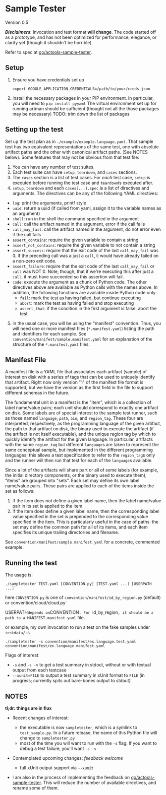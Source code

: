 # Sample Tester

Version 0.5


**_Disclaimers_**: Invocation and test format **will change**. The code started off as a prototype, and has not been optimized for performance, elegance, or clarity yet (though it shouldn't be horrible).

Refer to spec at [go/actools-sample-tester](go/actools-sample-tester).

## Setup
1. Ensure you have credentials set up

   ```shell
   export GOOGLE_APPLICATION_CREDENTIALS=/path/to/your/creds.json
   ```
   
2. Install the necessary packages in your PIP environment. In particular, you will need to `pip install pyyaml`
   The virtual environment set up for running artman should be sufficient (thought not all the those packages may be necessary)
   TODO: trim down the list of packages

## Setting up the test
Set up the test plan as in `./example/example.language.yaml`. That sample test has two equivalent representations of the same test, one with absolute artifact paths and the other with canonical artifact paths. (See NOTES below). Some features that may not be obvious from that test file:

1. You can have any number of test suites.
2. Each test suite can have `setup`, `teardown`, and `cases` sections.
3. The `cases` section is a list of test cases. For _each_ test case, `setup` is executed before running the test case and `teardown`is executed after.
4. `setup`, `teardown` and each `cases[...].spec` is a list of directives and arguments. The directives can be any of the following YAML directives:
  - `log`: print the arguments, printf style
  - `uuid`: return a uuid (if called from yaml, assign it to the variable names as an argument)
  - `shell`: run in the shell the command specified in the argument
  - `call`: call the artifact named in the argument, error if the call fails
  - `call_may_fail`: call the artifact named in the argument, do not error even if the call fails
  - `assert_contains`: require the given variable to contain a string
  - `assert_not_contains`: require the given variable to not contain a string
  - `assert_success`: require that the exit code of the last `call_may_fail` was 0. If the preceding call was a just a `call`, it would have already failed on a non-zero exit code.
  - `assert_failure`: require that the exit code of the last `call_may_fail` or `call` was NOT 0. Note, though, that if we're executing this after just a `call`, it must have succeeded so this assertion will fail.
  - `code`: execute the argument as a chunk of Python code. The other directives above are available as Python calls with the names above. In addition, the following functions are available inside Python code only:  
     - `fail`: mark the test as having failed, but continue executing
     - `abort`: mark the test as having failed and stop executing
     - `assert_that`: if the condition in the first argument is false, abort the test
5. In the usual case, you will be using the "manifest" convention. Thus, you will need one or more manifest files (`*.manifest.yaml`) listing the path and identifiers for each sample. See `convention/manifest/sample.manifest.yaml` for an explanation of the structure of the `*.manifest.yaml` files.

## Manifest File

A manifest file is a YAML file that associates each artifact (sample) of interest on disk with a series of tags that can be used to uniquely identify that artifact. Right now only version "1" of the manifest file format is supported, but we have the version as the first field in the file to support different schemas in the future.

The fundamental unit in a manifest is the "item", which is a collection of label name/value pairs; each unit should correspond to exactly one artifact on disk. Some labels are of special interest to the sample test runner, such as those named `language`, `path`, `bin`, and `region_tag`. These four are interpreted, respectively, as the programming language of the given artifact, the path to that artifact on disk, the binary used to execute the artifact (if the artifact is not itself executable), and the unique region tag by which to quickly identify the artifact for the given language. In particular, artifacts with the same `region_tag` but different `language`s are taken to represent the same conceptual sample, but implemented in the different programming languages; this allows a test specification to refer to the `region_tag`s only and the runner  will then run that test for each of the `language`s available.

Since a lot of the artifacts will share part or all of some labels (for example, the initial directory components, or the binary used to execute them), "items" are grouped into "sets". Each set may define its own label name/value pairs. These pairs are applied to each of the items inside the set as follows:

1. If the item does not define a given label name, then the label name/value pair in its set is applied to the item.
2. If the item does define a given label name, then the corresponding label value specified in the set is prepended to the corresponding value specified in the item. This is particularly useful in the case of paths: the set may define the common path for all of its items, and each item specifies its unique trailing directories and filename.

See `convention/manifest/sample.manifest.yaml` for a concrete, commented example.

## Running the test
The usage is:

``
./sampletester TEST.yaml [CONVENTION.py] [TEST.yaml ...] [USERPATH ...]`
``

here `CONVENTION.py` is one of `convention/manifest/id_by_region.py` (default) or
convention/cloud/cloud.py`

USERPATH` depends on `CONVENTION`. For `id_by_region`, it should be a path to a
MANIFEST.manifest.yaml` file.


or example, my own invocation to run a test on the fake samples under `testdata/` is

```
./sampletester -s convention/manifest/ex.language.test.yaml convention/manifest/ex.language.manifest.yaml
```
   
Flags of interest:

* `-s` and `-s -v` to get a test summary in stdout, without or with textual output from each testcase
* `--xunit=FILE` to output a test summary in xUnit format to `FILE` (in progress; currently spits out bare-bones output to stdout)

    
## NOTES

**tl;dr: things are in flux**

* Recent changes of interest:
  * the executable is now `sampletester`, which is a symlink to `test_sample.py`. In a future release, the name of this Python file will change to `sampletester.py`
  * most of the time you will want to run with the `-s` flag. If you want to debug a test failure, you'll want `-s -v`
  
* Contemplated upcoming changes: *feedback welcome*
  * full xUnit output support via `--xunit`
  

* I am also in the process of implementing the feedback on [go/actools-sample-tester](go/actools-sample-tester). This will reduce the number of available directives, and rename some of them.
